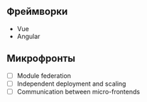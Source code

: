 ## Фреймворки

- Vue
- Angular

## Микрофронты

- [ ] Module federation
- [ ] Independent deployment and scaling
- [ ] Communication between micro-frontends